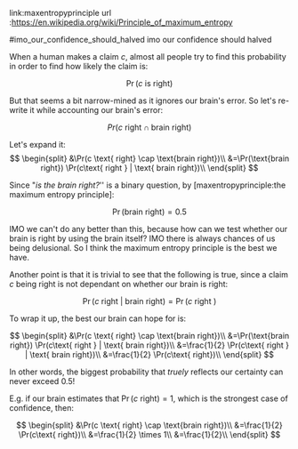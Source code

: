 link:maxentropyprinciple
url :https://en.wikipedia.org/wiki/Principle_of_maximum_entropy

#imo_our_confidence_should_halved imo our confidence should halved

When a human makes a claim $c$, almost all people try to find this probability
in order to find how likely the claim is:

$$
\Pr(c \text{ is right})
$$

But that seems a bit narrow-mined as it ignores our brain's error.  So let's
re-write it while accounting our brain's error:

$$
Pr(c \text{ right} \cap \text{brain right})
$$

Let's expand it:
$$
\begin{split}
    &\Pr(c \text{ right} \cap \text{brain right})\\
    &=\Pr(\text{brain right}) \Pr(c\text{ right } | \text{ brain right})\\
\end{split}
$$

Since "_is the brain right?_'' is a binary question, by
[maxentropyprinciple:the maximum entropy principle]:

$$\Pr(\text{brain right})=0.5$$

IMO we can't do any better than this, because how can we test whether our brain
is right by using the brain itself?  IMO there is always chances of us being
delusional.  So I think the maximum entropy principle is the best we have.

Another point is that it is trivial to see that the following is true, since a
claim $c$ being right is not dependant on whether our brain is right:

$$
\Pr(c\text{ right } | \text{ brain right}) = \Pr(c\text{ right })
$$

To wrap it up, the best our brain can hope for is:

$$
\begin{split}
    &\Pr(c \text{ right} \cap \text{brain right})\\
    &=\Pr(\text{brain right}) \Pr(c\text{ right } | \text{ brain right})\\
    &=\frac{1}{2} \Pr(c\text{ right } | \text{ brain right})\\
    &=\frac{1}{2} \Pr(c\text{ right})\\
\end{split}
$$

In other words, the biggest probability that _truely_ reflects our certainty
can never exceed $0.5$!

E.g. if our brain estimates that $\Pr(c\text{ right})=1$, which is the
strongest case of confidence, then:

$$
\begin{split}
    &\Pr(c \text{ right} \cap \text{brain right})\\
    &=\frac{1}{2} \Pr(c\text{ right})\\
    &=\frac{1}{2} \times 1\\
    &=\frac{1}{2}\\
\end{split}
$$
